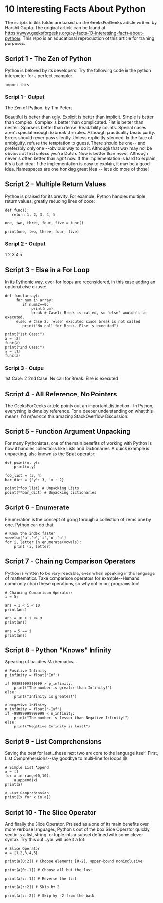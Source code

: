 # 10 Interesting Facts About Python
The scripts in this folder are based on the GeeksForGeeks article written by Harshit Gupta. The original article can be found at https://www.geeksforgeeks.org/py-facts-10-interesting-facts-about-python/. This repo is an educational reproduction of this article for training purposes.

## Script 1 - The Zen of Python
Python is beloved by its developers. Try the following code in the python interpreter for a perfect example:
```
import this
```
### Script 1 - Output
The Zen of Python, by Tim Peters

Beautiful is better than ugly.
Explicit is better than implicit.
Simple is better than complex.
Complex is better than complicated.
Flat is better than nested.
Sparse is better than dense.
Readability counts.
Special cases aren't special enough to break the rules.
Although practicality beats purity.
Errors should never pass silently.
Unless explicitly silenced.
In the face of ambiguity, refuse the temptation to guess.
There should be one-- and preferably only one --obvious way to do it.
Although that way may not be obvious at first unless you're Dutch.
Now is better than never.
Although never is often better than *right* now.
If the implementation is hard to explain, it's a bad idea.
If the implementation is easy to explain, it may be a good idea.
Namespaces are one honking great idea -- let's do more of those!

## Script 2 - Multiple Return Values
Python is praised for its brevity. For example, Python handles multiple return values, greatly reducing lines of code:
```
def func(): 
   return 1, 2, 3, 4, 5
  
one, two, three, four, five = func() 
  
print(one, two, three, four, five)
```
### Script 2 - Output
1 2 3 4 5

## Script 3 - Else in a For Loop
In its [Pythonic](https://stackoverflow.com/questions/25011078/what-does-pythonic-mean) way, even for loops are reconsidered, in this case adding an optional else clause:
```
def func(array): 
     for num in array: 
        if num%2==0: 
            print(num) 
            break # Case1: Break is called, so 'else' wouldn't be executed. 
     else: # Case 2: 'else' executed since break is not called 
        print("No call for Break. Else is executed")  
  
print("1st Case:") 
a = [2] 
func(a) 
print("2nd Case:") 
a = [1] 
func(a)
```
### Script 3 - Outpu
1st Case:
2
2nd Case:
No call for Break. Else is executed

## Script 4 - All Reference, No Pointers
The GeeksForGeeks article points out an important distinction--In Python, everything is done by reference. For a deeper understanding on what this means, I'd *reference* this amazing [StackOverflow Discussion](https://stackoverflow.com/questions/373419/whats-the-difference-between-passing-by-reference-vs-passing-by-value).

## Script 5 - Function Argument Unpacking
For many Pythonistas, one of the main benefits of working with Python is how it handles collections like Lists and Dictionaries. A quick example is unpacking, also known as the Splat operator:
```
def point(x, y): 
    print(x,y) 
  
foo_list = (3, 4) 
bar_dict = {'y': 3, 'x': 2} 
  
point(*foo_list) # Unpacking Lists 
point(**bar_dict) # Unpacking Dictionaries 
```

## Script 6 - Enumerate
Enumeration is the concept of going through a collection of items one by one. Python can do that:
```
# Know the index faster 
vowels=['a','e','i','o','u'] 
for i, letter in enumerate(vowels): 
    print (i, letter) 
```

## Script 7 - Chaining Comparison Operators
Python is written to be very readable, even when speaking in the language of mathematics. Take comparison operators for example--Humans commonly chain these operations, so why not in our programs too!
```
# Chaining Comparison Operators 
i = 5; 
  
ans = 1 < i < 10
print(ans) 
  
ans = 10 > i <= 9
print(ans) 
  
ans = 5 == i 
print(ans) 
```

## Script 8 - Python "Knows" Infinity
Speaking of handles Mathematics...
```
# Positive Infinity 
p_infinity = float('Inf') 
  
if 99999999999999 > p_infinity: 
    print("The number is greater than Infinity!") 
else: 
    print("Infinity is greatest") 
  
# Negetive Infinity 
n_infinity = float('-Inf') 
if -99999999999999 < n_infinity: 
    print("The number is lesser than Negative Infinity!") 
else: 
    print("Negative Infinity is least") 
```

## Script 9 - List Comprehensions
Saving the best for last...these next two are core to the language itself. First, List Comprehensions--say goodbye to multi-line for loops :grin:
```
# Simple List Append 
a = [] 
for x in range(0,10): 
    a.append(x) 
print(a) 
  
# List Comprehension 
print([x for x in a]) 
```

## Script 10 - The Slice Operator
And finally the Slice Operator. Praised as a one of its main benefits over more verbose languages, Python's out of the box Slice Operator quickly sections a list, string, or tuple into a subset defined with some clever syntax. Try this out...you will use it a lot:
```
# Slice Operator 
a = [1,2,3,4,5] 
  
print(a[0:2]) # Choose elements [0-2), upper-bound noninclusive 
  
print(a[0:-1]) # Choose all but the last 
  
print(a[::-1]) # Reverse the list 
  
print(a[::2]) # Skip by 2 
  
print(a[::-2]) # Skip by -2 from the back 
```